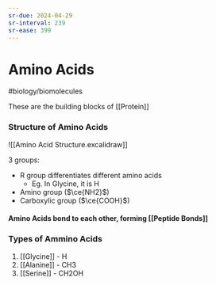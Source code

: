 ```yaml
---
sr-due: 2024-04-29
sr-interval: 239
sr-ease: 399
---
```

# Amino Acids
#biology/biomolecules 

These are the building blocks of [[Protein]]

### Structure of Amino Acids
![[Amino Acid Structure.excalidraw]]

3 groups:
- R group differentiates different amino acids
	- Eg. In Glycine, it is H
- Amino group ($\ce{NH2}$)
- Carboxylic group ($\ce{COOH}$) 

#### Amino Acids bond to each other, forming [[Peptide Bonds]]

### Types of Ammino Acids
1. [[Glycine]] - H
2. [[Alanine]] - CH3
3. [[Serine]] - CH2OH